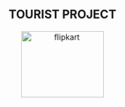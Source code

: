 <h2 align="center">TOURIST PROJECT </h2>
<p align="center">
<img src="images/apple.png" alt="flipkart" height="120" width="150px" ><br><br>
<i>
